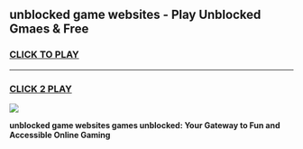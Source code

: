 
## unblocked game websites - Play Unblocked Gmaes & Free
<h3>
<a href="https://premium.freeplayer.one?title=unblocked_game_websites&ref=19F">CLICK TO PLAY</a></h3>
<hr>

<h3>
<a href="https://premium.freeplayer.one?title=unblocked_game_websites&ref=19F">CLICK 2 PLAY</a>
  
</h3>

<a href="https://premium.freeplayer.one?title=unblocked_game_websites&ref=19F/"><img src="https://clearcache.store/games.png"></a>


**unblocked game websites games unblocked: Your Gateway to Fun and Accessible Online Gaming**

